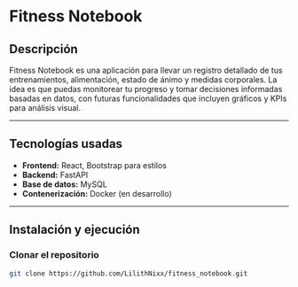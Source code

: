 # Fitness Notebook

## Descripción

Fitness Notebook es una aplicación para llevar un registro detallado de tus entrenamientos, alimentación, estado de ánimo y medidas corporales. La idea es que puedas monitorear tu progreso y tomar decisiones informadas basadas en datos, con futuras funcionalidades que incluyen gráficos y KPIs para análisis visual.

---

## Tecnologías usadas

- **Frontend:** React, Bootstrap para estilos  
- **Backend:** FastAPI  
- **Base de datos:** MySQL  
- **Contenerización:** Docker (en desarrollo)  

---

## Instalación y ejecución

### Clonar el repositorio

```bash
git clone https://github.com/LilithNixx/fitness_notebook.git
